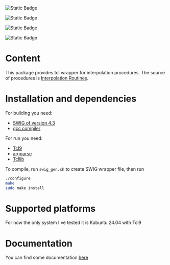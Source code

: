 ![Static Badge](https://img.shields.io/badge/version-0.1-blue)

![Static Badge](https://img.shields.io/badge/license-GPL3-blue)

![Static Badge](https://img.shields.io/badge/Tcl_version-9.0-blue)

![Static Badge](https://img.shields.io/badge/Kubuntu_24.04-pass-green)

# Content

This package provides tcl wrapper for interpolation procedures.
The source of procedures is [Interpolation Routines](https://people.math.sc.edu/Burkardt/c_src/interp/interp.html).

# Installation and dependencies

For building you need:
- [SWIG of version 4.3](https://www.swig.org/download.html)
- [gcc compiler](https://gcc.gnu.org/)

For run you need:
- [Tcl9](https://www.tcl.tk/software/tcltk/9.0.html)
- [argparse](https://wiki.tcl-lang.org/page/argparse)
- [Tcllib](https://www.tcl.tk/software/tcllib/)

To compile, run `swig_gen.sh` to create SWIG wrapper file, then run 
```bash
./configure
make
sudo make install
```

# Supported platforms

For now the only system I've tested it is Kubuntu 24.04 with Tcl9

# Documentation

You can find some documentation [here](https://georgtree.github.io/tclinterp)
